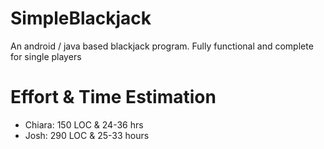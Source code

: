 # SimpleBlackjack
An android / java based blackjack program. Fully functional and complete for single players

# Effort & Time Estimation
- Chiara: 150 LOC & 24-36 hrs  
- Josh: 290 LOC & 25-33 hours  
